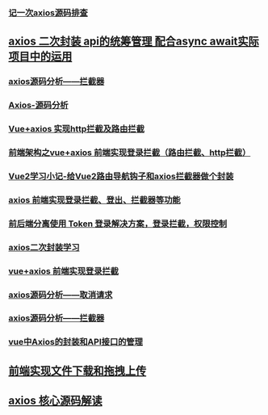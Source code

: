 ### [记一次axios源码排查](https://juejin.im/post/5b9b7be8e51d450e704258a0)
## [axios 二次封装 api的统筹管理 配合async await实际项目中的运用](https://www.jianshu.com/p/6b626d72ea78)
### [axios源码分析——拦截器](https://juejin.im/post/5b272758e51d4558a04a2dbf)
### [Axios-源码分析](http://hejx.space/2017/08/25/Axios-%E6%BA%90%E7%A0%81%E5%88%86%E6%9E%90/)
### [Vue+axios 实现http拦截及路由拦截](https://www.cnblogs.com/parkboyoung/p/6761863.html)
### [前端架构之vue+axios 前端实现登录拦截（路由拦截、http拦截）](https://juejin.im/post/5b791b8251882543057d8797)
### [Vue2学习小记-给Vue2路由导航钩子和axios拦截器做个封装](https://juejin.im/post/5a1550746fb9a045076f4fd2)
### [axios 前端实现登录拦截、登出、拦截器等功能](https://github.com/superman66/vue-axios-github)
### [前后端分离使用 Token 登录解决方案，登录拦截，权限控制](https://github.com/libin1991/libin_Blog/issues/621)
### [axios二次封装学习](https://github.com/libin1991/libin_Blog/issues/605)
### [vue+axios 前端实现登录拦截](https://github.com/libin1991/libin_Blog/issues/612)
### [axios源码分析——取消请求 ](https://github.com/libin1991/libin_Blog/issues/575)
### [axios源码分析——拦截器](https://github.com/libin1991/libin_Blog/issues/574)
### [vue中Axios的封装和API接口的管理](https://juejin.im/post/5b55c118f265da0f6f1aa354)
## [前端实现文件下载和拖拽上传](https://juejin.im/post/5bf543d851882518eb1f5cc4)
## [axios 核心源码解读](https://juejin.im/post/5c01126d6fb9a049fd0f9405)
